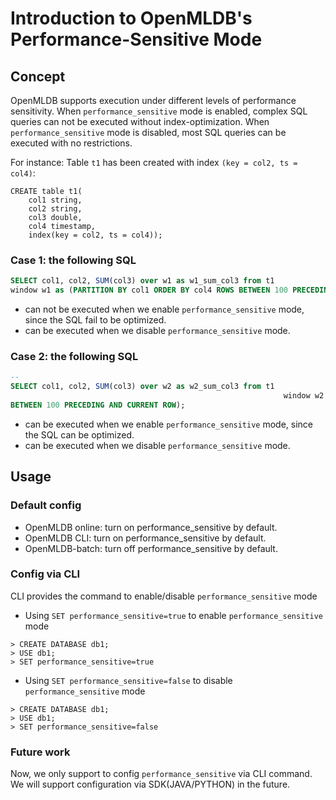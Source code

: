 # Introduction to OpenMLDB's Performance-Sensitive Mode

## Concept

OpenMLDB supports execution under different levels of performance sensitivity.
When `performance_sensitive` mode is enabled, complex SQL queries can not be executed without index-optimization.
When `performance_sensitive` mode is disabled, most SQL queries can be executed with no restrictions.

For instance:
Table `t1` has been created with index `(key = col2, ts = col4)`:
```sqlite
CREATE table t1(
    col1 string,
    col2 string,
    col3 double,
    col4 timestamp,
    index(key = col2, ts = col4));
```
### Case 1: the following SQL
```sql
SELECT col1, col2, SUM(col3) over w1 as w1_sum_col3 from t1 
window w1 as (PARTITION BY col1 ORDER BY col4 ROWS BETWEEN 100 PRECEDING AND CURRENT ROW);
```
- can not be executed when we enable `performance_sensitive` mode, since the SQL fail to be optimized.
- can be executed when we disable `performance_sensitive` mode.

### Case 2: the following SQL
```sql
-- 
SELECT col1, col2, SUM(col3) over w2 as w2_sum_col3 from t1
                                                             window w2 as (PARTITION BY col2 ORDER BY col4 ROWS 
BETWEEN 100 PRECEDING AND CURRENT ROW);
```
- can be executed when we enable `performance_sensitive` mode, since the SQL can be optimized.
- can be executed when we disable `performance_sensitive` mode.


## Usage

### Default config
- OpenMLDB online: turn on performance_sensitive by default.
- OpenMLDB CLI: turn on performance_sensitive by default.
- OpenMLDB-batch: turn off performance_sensitive by default.

### Config via CLI
CLI provides the command to enable/disable `performance_sensitive` mode
- Using `SET performance_sensitive=true` to enable `performance_sensitive` mode
```sqlite
> CREATE DATABASE db1;
> USE db1;
> SET performance_sensitive=true
```

- Using `SET performance_sensitive=false` to disable `performance_sensitive` mode
```sqlite
> CREATE DATABASE db1;
> USE db1;
> SET performance_sensitive=false
```
### Future work
Now, we only support to config `performance_sensitive` via CLI command.
We will support configuration via SDK(JAVA/PYTHON) in the future.
